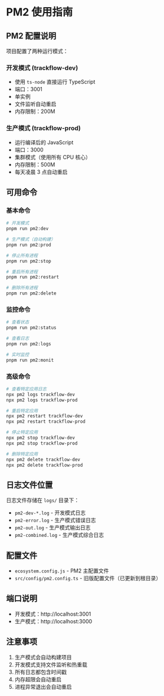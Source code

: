 # PM2 使用指南

## PM2 配置说明

项目配置了两种运行模式：

### 开发模式 (trackflow-dev)
- 使用 `ts-node` 直接运行 TypeScript
- 端口：3001
- 单实例
- 文件监听自动重启
- 内存限制：200M

### 生产模式 (trackflow-prod)
- 运行编译后的 JavaScript
- 端口：3000
- 集群模式（使用所有 CPU 核心）
- 内存限制：500M
- 每天凌晨 3 点自动重启

## 可用命令

### 基本命令
```bash
# 开发模式
pnpm run pm2:dev

# 生产模式（自动构建）
pnpm run pm2:prod

# 停止所有进程
pnpm run pm2:stop

# 重启所有进程
pnpm run pm2:restart

# 删除所有进程
pnpm run pm2:delete
```

### 监控命令
```bash
# 查看状态
pnpm run pm2:status

# 查看日志
pnpm run pm2:logs

# 实时监控
pnpm run pm2:monit
```

### 高级命令
```bash
# 查看特定应用日志
npx pm2 logs trackflow-dev
npx pm2 logs trackflow-prod

# 重启特定应用
npx pm2 restart trackflow-dev
npx pm2 restart trackflow-prod

# 停止特定应用
npx pm2 stop trackflow-dev
npx pm2 stop trackflow-prod

# 删除特定应用
npx pm2 delete trackflow-dev
npx pm2 delete trackflow-prod
```

## 日志文件位置

日志文件存储在 `logs/` 目录下：

- `pm2-dev-*.log` - 开发模式日志
- `pm2-error.log` - 生产模式错误日志
- `pm2-out.log` - 生产模式输出日志
- `pm2-combined.log` - 生产模式综合日志

## 配置文件

- `ecosystem.config.js` - PM2 主配置文件
- `src/config/pm2.config.ts` - 旧版配置文件（已更新到根目录）

## 端口说明

- 开发模式：http://localhost:3001
- 生产模式：http://localhost:3000

## 注意事项

1. 生产模式会自动构建项目
2. 开发模式支持文件监听和热重载
3. 所有日志都包含时间戳
4. 内存超限会自动重启
5. 进程异常退出会自动重启